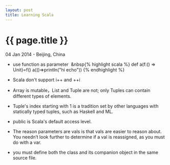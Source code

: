 ```yaml
---
layout: post
title: Learning Scala
---
```


{{ page.title }}
================

<p class="meta">04 Jan 2014 - Beijing, China</p>

* use function as parameter
&nbsp;&nbsp{% highlight scala %}
def a(f:() => Unit)=f()
a(()=>println("hi echo"))
{% endhighlight %}

* Scala don't support i++ and ++i
* Array is mutable，List and Tuple are not; only Tuples can contain different types of elements.
* Tuple's index starting with 1 is a tradition set by other languages with statically typed tuples, such as Haskell and ML.
* public is Scala's default access level.
* The reason parameters are vals is that vals are easier to reason about. You needn’t look further to determine if a val is reassigned, as you must do with a var.
* you must define both the class and its companion object in the same source file.



